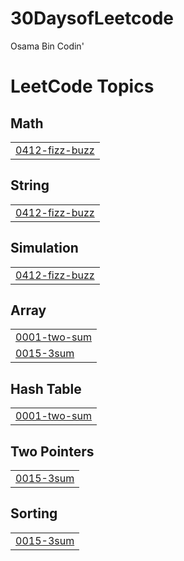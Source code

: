 # 30DaysofLeetcode
Osama Bin Codin'

<!---LeetCode Topics Start-->
# LeetCode Topics
## Math
|  |
| ------- |
| [0412-fizz-buzz](https://github.com/DeeLaw-01/30DaysofLeetcode/tree/master/0412-fizz-buzz) |
## String
|  |
| ------- |
| [0412-fizz-buzz](https://github.com/DeeLaw-01/30DaysofLeetcode/tree/master/0412-fizz-buzz) |
## Simulation
|  |
| ------- |
| [0412-fizz-buzz](https://github.com/DeeLaw-01/30DaysofLeetcode/tree/master/0412-fizz-buzz) |
## Array
|  |
| ------- |
| [0001-two-sum](https://github.com/DeeLaw-01/30DaysofLeetcode/tree/master/0001-two-sum) |
| [0015-3sum](https://github.com/DeeLaw-01/30DaysofLeetcode/tree/master/0015-3sum) |
## Hash Table
|  |
| ------- |
| [0001-two-sum](https://github.com/DeeLaw-01/30DaysofLeetcode/tree/master/0001-two-sum) |
## Two Pointers
|  |
| ------- |
| [0015-3sum](https://github.com/DeeLaw-01/30DaysofLeetcode/tree/master/0015-3sum) |
## Sorting
|  |
| ------- |
| [0015-3sum](https://github.com/DeeLaw-01/30DaysofLeetcode/tree/master/0015-3sum) |
<!---LeetCode Topics End-->